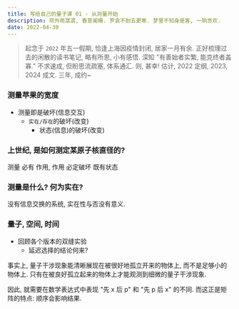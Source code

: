 ```yaml
---
title: 写给自己的量子课 01 - 从测量开始
description: 帘外雨潺潺, 春意阑珊. 罗衾不耐五更寒. 梦里不知身是客, 一晌贪欢.
date: 2022-04-30
---
```


> 起念于 `2022` 年五一假期, 恰逢上海因疫情封闭, 居家一月有余.
> 正好梳理过去的闲散的读书笔记, 略有所思, 小有感悟.
> 深知 "有善始者实繁, 能克终者盖寡."
> 不求速成, 但盼思流疏塞, 体系通汇. 则, 甚幸!
> 估计, 2022 定纲, 2023, 2024 成文.
> 三年, 成约~

### 测量苹果的宽度

- 测量即是破坏(信息交互)
  - `实在/存在`的破坏(改变)
    - 状态(信息)的破坏(改变)

### 上世纪, 是如何测定某原子核直径的?

测量 必有 作用, 作用 必定破坏 既有状态

### 测量是什么? 何为实在?

没有信息交换的系统, 实在性与否没有意义.

### 量子, 空间, 时间

- 回顾各个版本的双缝实验
  - 延迟选择的结论何来?

事实上, 量子干涉现象能清晰展现在被很好地孤立开来的物体上,
而不是足够小的物体上.
只有在被良好孤立起来的物体上才能观测到细微的量子干涉现象.

因此, 就需要在数学表达式中表现 "先 x 后 p" 和 "先 p 后 x" 的不同.
而这正是矩阵的特点: 顺序会影响结果.
